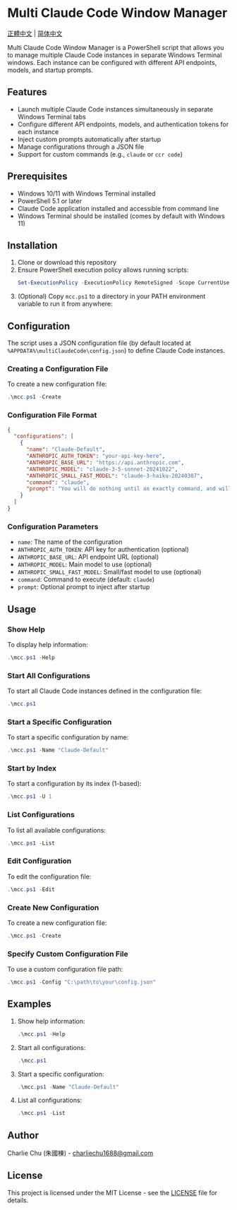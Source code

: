 # Multi Claude Code Window Manager

[正體中文](README.zh-TW.md) | [简体中文](README.zh-CN.md)

Multi Claude Code Window Manager is a PowerShell script that allows you to manage multiple Claude Code instances in separate Windows Terminal windows. Each instance can be configured with different API endpoints, models, and startup prompts.

## Features

- Launch multiple Claude Code instances simultaneously in separate Windows Terminal tabs
- Configure different API endpoints, models, and authentication tokens for each instance
- Inject custom prompts automatically after startup
- Manage configurations through a JSON file
- Support for custom commands (e.g., `claude` or `ccr code`)

## Prerequisites

- Windows 10/11 with Windows Terminal installed
- PowerShell 5.1 or later
- Claude Code application installed and accessible from command line
- Windows Terminal should be installed (comes by default with Windows 11)

## Installation

1. Clone or download this repository
2. Ensure PowerShell execution policy allows running scripts:
   ```powershell
   Set-ExecutionPolicy -ExecutionPolicy RemoteSigned -Scope CurrentUser
   ```
3. (Optional) Copy `mcc.ps1` to a directory in your PATH environment variable to run it from anywhere:

## Configuration

The script uses a JSON configuration file (by default located at `%APPDATA%\multiClaudeCode\config.json`) to define Claude Code instances.

### Creating a Configuration File

To create a new configuration file:
```powershell
.\mcc.ps1 -Create
```

### Configuration File Format

```json
{
  "configurations": [
    {
      "name": "Claude-Default",
      "ANTHROPIC_AUTH_TOKEN": "your-api-key-here",
      "ANTHROPIC_BASE_URL": "https://api.anthropic.com",
      "ANTHROPIC_MODEL": "claude-3-5-sonnet-20241022",
      "ANTHROPIC_SMALL_FAST_MODEL": "claude-3-haiku-20240307",
      "command": "claude",
      "prompt": "You will do nothing until an exactly command, and will always response in Chinese."
    }
  ]
}
```

### Configuration Parameters

- `name`: The name of the configuration
- `ANTHROPIC_AUTH_TOKEN`: API key for authentication (optional)
- `ANTHROPIC_BASE_URL`: API endpoint URL (optional)
- `ANTHROPIC_MODEL`: Main model to use (optional)
- `ANTHROPIC_SMALL_FAST_MODEL`: Small/fast model to use (optional)
- `command`: Command to execute (default: `claude`)
- `prompt`: Optional prompt to inject after startup

## Usage

### Show Help

To display help information:
```powershell
.\mcc.ps1 -Help
```

### Start All Configurations

To start all Claude Code instances defined in the configuration file:
```powershell
.\mcc.ps1
```

### Start a Specific Configuration

To start a specific configuration by name:
```powershell
.\mcc.ps1 -Name "Claude-Default"
```

### Start by Index

To start a configuration by its index (1-based):
```powershell
.\mcc.ps1 -U 1
```

### List Configurations

To list all available configurations:
```powershell
.\mcc.ps1 -List
```

### Edit Configuration

To edit the configuration file:
```powershell
.\mcc.ps1 -Edit
```

### Create New Configuration

To create a new configuration file:
```powershell
.\mcc.ps1 -Create
```

### Specify Custom Configuration File

To use a custom configuration file path:
```powershell
.\mcc.ps1 -Config "C:\path\to\your\config.json"
```

## Examples

1. Show help information:
   ```powershell
   .\mcc.ps1 -Help
   ```

2. Start all configurations:
   ```powershell
   .\mcc.ps1
   ```

3. Start a specific configuration:
   ```powershell
   .\mcc.ps1 -Name "Claude-Default"
   ```

4. List all configurations:
   ```powershell
   .\mcc.ps1 -List
   ```

## Author

Charlie Chu (朱國棟) - charliechu1688@gmail.com

## License

This project is licensed under the MIT License - see the [LICENSE](LICENSE) file for details.